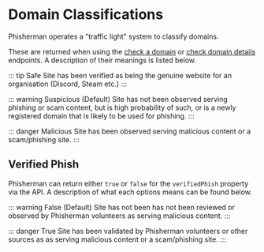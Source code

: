 # Domain Classifications

Phisherman operates a "traffic light" system to classify domains.

These are returned when using the [check a domain](/api/v2/domains/check-domain) or [check domain details](/api/v2/domains/check-domain-details) endpoints. A description of their meanings is listed below.

::: tip Safe
Site has been verified as being the genuine website for an organisation (Discord, Steam etc.)
:::

::: warning Suspicious (Default)
Site has not been observed serving phishing or scam content, but is high probability of such, or is a newly registered domain that is likely to be used for phishing.
:::

::: danger Malicious
Site has been observed serving malicious content or a scam/phishing site.
:::

## Verified Phish

Phisherman can return either `true` or `false` for the `verifiedPhish` property via the API. A description of what each options means can be found below.

::: warning False (Default)
Site has not been has not been reviewed or observed by Phisherman volunteers as serving malicious content.
:::

::: danger True
Site has been validated by Phisherman volunteers or other sources as as serving malicious content or a scam/phishing site.
:::